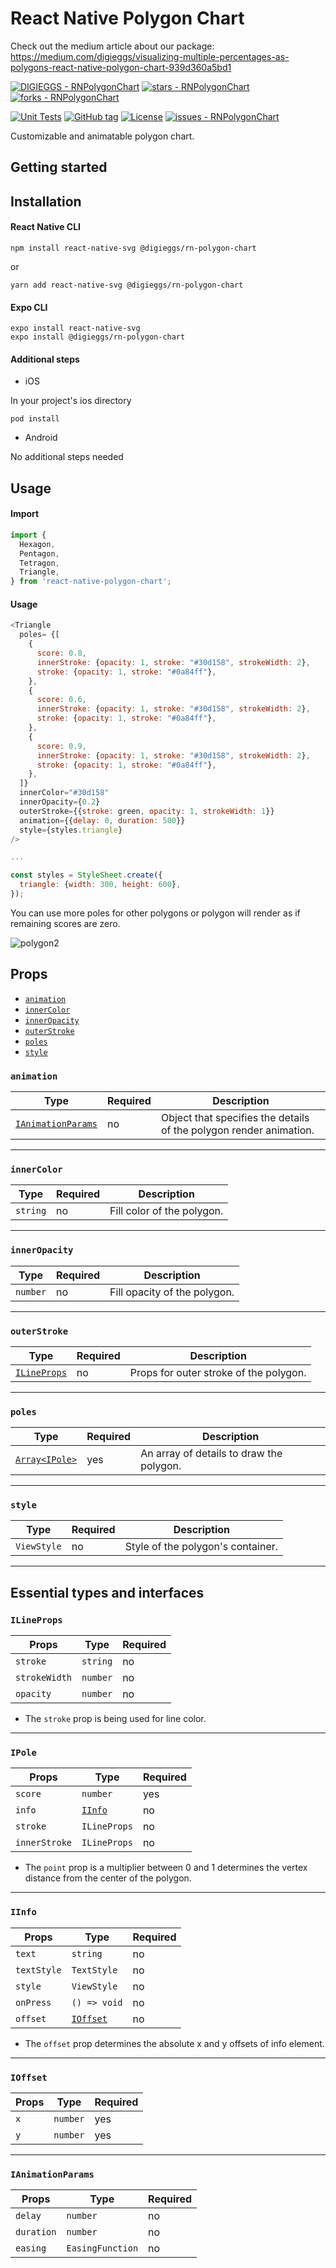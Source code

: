 # React Native Polygon Chart

Check out the medium article about our package: https://medium.com/digieggs/visualizing-multiple-percentages-as-polygons-react-native-polygon-chart-939d360a5bd1

[![DIGIEGGS - RNPolygonChart](https://img.shields.io/static/v1?label=DIGIEGGS&message=RNPolygonChart&color=blue&logo=github)](https://github.com/DIGIEGGS/RNPolygonChart 'Go to GitHub repo')
[![stars - RNPolygonChart](https://img.shields.io/github/stars/DIGIEGGS/RNPolygonChart?style=social)](https://github.com/DIGIEGGS/RNPolygonChart)
[![forks - RNPolygonChart](https://img.shields.io/github/forks/DIGIEGGS/RNPolygonChart?style=social)](https://github.com/DIGIEGGS/RNPolygonChart)

[![Unit Tests](https://github.com/DIGIEGGS/RNPolygonChart/workflows/Unit%20Tests/badge.svg)](https://github.com/DIGIEGGS/RNPolygonChart/actions?query=workflow:"Unit+Tests")
[![GitHub tag](https://img.shields.io/github/tag/DIGIEGGS/RNPolygonChart?include_prereleases=&sort=semver&color=blue)](https://github.com/DIGIEGGS/RNPolygonChart/releases/)
[![License](https://img.shields.io/badge/License-MIT-blue)](#license)
[![issues - RNPolygonChart](https://img.shields.io/github/issues/DIGIEGGS/RNPolygonChart)](https://github.com/DIGIEGGS/RNPolygonChart/issues)

Customizable and animatable polygon chart.

## Getting started

## Installation

#### React Native CLI

```
npm install react-native-svg @digieggs/rn-polygon-chart
```

or

```
yarn add react-native-svg @digieggs/rn-polygon-chart
```

#### Expo CLI

```
expo install react-native-svg
expo install @digieggs/rn-polygon-chart
```

#### Additional steps

- iOS

In your project's ios directory

```
pod install
```

- Android

No additional steps needed

## Usage

#### Import

```javascript
import {
  Hexagon,
  Pentagon,
  Tetragon,
  Triangle,
} from 'react-native-polygon-chart';
```

#### Usage

```javascript
<Triangle
  poles= {[
    {
      score: 0.8,
      innerStroke: {opacity: 1, stroke: "#30d158", strokeWidth: 2},
      stroke: {opacity: 1, stroke: "#0a84ff"},
    },
    {
      score: 0.6,
      innerStroke: {opacity: 1, stroke: "#30d158", strokeWidth: 2},
      stroke: {opacity: 1, stroke: "#0a84ff"},
    },
    {
      score: 0.9,
      innerStroke: {opacity: 1, stroke: "#30d158", strokeWidth: 2},
      stroke: {opacity: 1, stroke: "#0a84ff"},
    },
  ]}
  innerColor="#30d158"
  innerOpacity={0.2}
  outerStroke={{stroke: green, opacity: 1, strokeWidth: 1}}
  animation={{delay: 0, duration: 500}}
  style={styles.triangle}
/>

...

const styles = StyleSheet.create({
  triangle: {width: 300, height: 600},
});

```

You can use more poles for other polygons or polygon will render as if remaining scores are zero.

![polygon2](https://user-images.githubusercontent.com/89466000/145551533-f31e488b-2143-44b2-a0ff-5bb9915d9b41.gif)

## Props

- [`animation`](#animation)
- [`innerColor`](#innerColor)
- [`innerOpacity`](#innerOpacity)
- [`outerStroke`](#outerStroke)
- [`poles`](#poles)
- [`style`](#style)

### `animation`

| Type                                    | Required | Description                                                        |
| --------------------------------------- | -------- | ------------------------------------------------------------------ |
| [`IAnimationParams`](#IAnimationParams) | no       | Object that specifies the details of the polygon render animation. |

---

### `innerColor`

| Type     | Required | Description                |
| -------- | -------- | -------------------------- |
| `string` | no       | Fill color of the polygon. |

---

### `innerOpacity`

| Type     | Required | Description                  |
| -------- | -------- | ---------------------------- |
| `number` | no       | Fill opacity of the polygon. |

---

### `outerStroke`

| Type                        | Required | Description                            |
| --------------------------- | -------- | -------------------------------------- |
| [`ILineProps`](#ILineProps) | no       | Props for outer stroke of the polygon. |

---

### `poles`

| Type                     | Required | Description                              |
| ------------------------ | -------- | ---------------------------------------- |
| [`Array<IPole>`](#IPole) | yes      | An array of details to draw the polygon. |

---

### `style`

| Type        | Required | Description                       |
| ----------- | -------- | --------------------------------- |
| `ViewStyle` | no       | Style of the polygon's container. |

---

## Essential types and interfaces

### `ILineProps`

| Props         | Type     | Required |
| ------------- | -------- | -------- |
| `stroke`      | `string` | no       |
| `strokeWidth` | `number` | no       |
| `opacity `    | `number` | no       |

- The `stroke` prop is being used for line color.

---

### `IPole`

| Props         | Type              | Required |
| ------------- | ----------------- | -------- |
| `score`       | `number`          | yes      |
| `info`        | [`IInfo`](#IInfo) | no       |
| `stroke`      | `ILineProps`      | no       |
| `innerStroke` | `ILineProps`      | no       |

- The `point` prop is a multiplier between 0 and 1 determines the vertex distance from the center of the polygon.

---

### `IInfo`

| Props       | Type                  | Required |
| ----------- | --------------------- | -------- |
| `text`      | `string`              | no       |
| `textStyle` | `TextStyle`           | no       |
| `style`     | `ViewStyle`           | no       |
| `onPress`   | `() => void`          | no       |
| `offset`    | [`IOffset`](#IOffset) | no       |

- The `offset` prop determines the absolute x and y offsets of info element.

---

### `IOffset`

| Props | Type     | Required |
| ----- | -------- | -------- |
| `x`   | `number` | yes      |
| `y`   | `number` | yes      |

---

### `IAnimationParams`

| Props      | Type             | Required |
| ---------- | ---------------- | -------- |
| `delay`    | `number`         | no       |
| `duration` | `number`         | no       |
| `easing`   | `EasingFunction` | no       |
